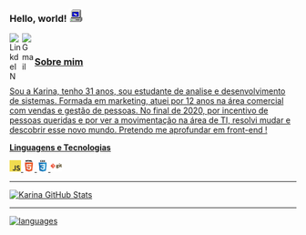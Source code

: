 ### Hello, world! <img src="https://github.com/TheDudeThatCode/TheDudeThatCode/blob/master/Assets/PC.gif" width="25px">
<a target="_blank" href="https://www.linkedin.com/in/karina-r-859339bb/">
<img align="left" alt="LinkdeIN" width="22px" src="https://cdn.jsdelivr.net/npm/simple-icons@v3/icons/linkedin.svg" />
</a>
<a target="_blank" href="mailto: karinasrochaeng@gmail.com">
<img align="left" alt="Gmail" width="22px" src="https://cdn.jsdelivr.net/npm/simple-icons@v3/icons/gmail.svg" />
<br/>


### Sobre mim
<br/>
Sou a Karina, tenho 31 anos, sou estudante de analise e desenvolvimento de sistemas.
Formada em marketing, atuei por 12 anos na área comercial com vendas e gestão de pessoas.
No final de 2020, por incentivo de pessoas queridas e por ver a movimentação na área de TI, resolvi mudar e descobrir esse novo mundo. Pretendo me aprofundar em front-end !



**Linguagens e Tecnologias**

<code><img height="20" src="https://raw.githubusercontent.com/github/explore/80688e429a7d4ef2fca1e82350fe8e3517d3494d/topics/javascript/javascript.png"></code>
<code><img height="20" src="https://raw.githubusercontent.com/github/explore/80688e429a7d4ef2fca1e82350fe8e3517d3494d/topics/html/html.png"></code>
<code><img height="20" src="https://raw.githubusercontent.com/github/explore/80688e429a7d4ef2fca1e82350fe8e3517d3494d/topics/css/css.png"></code>
<code><img height="20" src="https://raw.githubusercontent.com/github/explore/80688e429a7d4ef2fca1e82350fe8e3517d3494d/topics/git/git.png"></code>


***

![Karina GitHub Stats](https://github-readme-stats.vercel.app/api?username=karinafukuda&show_icons=true)
***
![languages](https://github-readme-stats.vercel.app/api/top-langs/?username=Karinafukuda&hide=scss&layout=compact&theme=light&title_color=5f3594)
